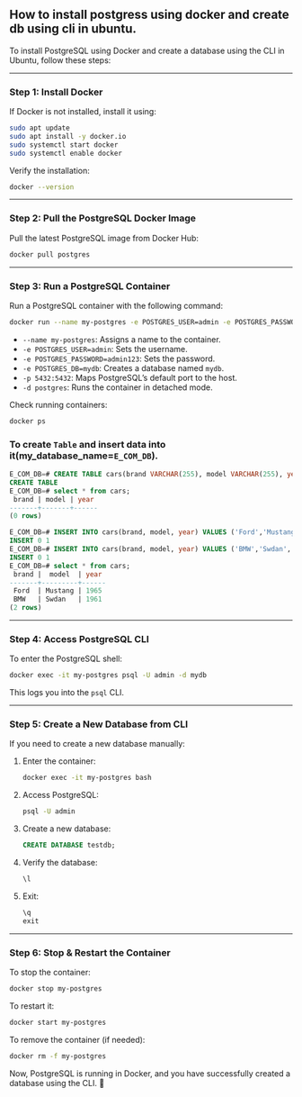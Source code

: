 ## How to install postgress using docker and create db using cli in ubuntu.

To install PostgreSQL using Docker and create a database using the CLI in Ubuntu, follow these steps:

---

### **Step 1: Install Docker**
If Docker is not installed, install it using:
```bash
sudo apt update
sudo apt install -y docker.io
sudo systemctl start docker
sudo systemctl enable docker
```
Verify the installation:
```bash
docker --version
```

---

### **Step 2: Pull the PostgreSQL Docker Image**
Pull the latest PostgreSQL image from Docker Hub:
```bash
docker pull postgres
```

---

### **Step 3: Run a PostgreSQL Container**
Run a PostgreSQL container with the following command:
```bash
docker run --name my-postgres -e POSTGRES_USER=admin -e POSTGRES_PASSWORD=admin123 -e POSTGRES_DB=mydb -p 5432:5432 -d postgres
```
- `--name my-postgres`: Assigns a name to the container.
- `-e POSTGRES_USER=admin`: Sets the username.
- `-e POSTGRES_PASSWORD=admin123`: Sets the password.
- `-e POSTGRES_DB=mydb`: Creates a database named `mydb`.
- `-p 5432:5432`: Maps PostgreSQL’s default port to the host.
- `-d postgres`: Runs the container in detached mode.

Check running containers:
```bash
docker ps
```


### To create `Table` and insert data into it(my_database_name=`E_COM_DB`).
```sql
E_COM_DB=# CREATE TABLE cars(brand VARCHAR(255), model VARCHAR(255), year INT);
CREATE TABLE
E_COM_DB=# select * from cars;
 brand | model | year 
-------+-------+------
(0 rows)

E_COM_DB=# INSERT INTO cars(brand, model, year) VALUES ('Ford','Mustang', 1965);
INSERT 0 1
E_COM_DB=# INSERT INTO cars(brand, model, year) VALUES ('BMW','Swdan', 1961);
INSERT 0 1
E_COM_DB=# select * from cars;
 brand |  model  | year 
-------+---------+------
 Ford  | Mustang | 1965
 BMW   | Swdan   | 1961
(2 rows)
```

---

### **Step 4: Access PostgreSQL CLI**
To enter the PostgreSQL shell:
```bash
docker exec -it my-postgres psql -U admin -d mydb
```
This logs you into the `psql` CLI.

---

### **Step 5: Create a New Database from CLI**
If you need to create a new database manually:
1. Enter the container:
   ```bash
   docker exec -it my-postgres bash
   ```
2. Access PostgreSQL:
   ```bash
   psql -U admin
   ```
3. Create a new database:
   ```sql
   CREATE DATABASE testdb;
   ```
4. Verify the database:
   ```sql
   \l
   ```
5. Exit:
   ```sql
   \q
   exit
   ```

---

### **Step 6: Stop & Restart the Container**
To stop the container:
```bash
docker stop my-postgres
```
To restart it:
```bash
docker start my-postgres
```

To remove the container (if needed):
```bash
docker rm -f my-postgres
```

Now, PostgreSQL is running in Docker, and you have successfully created a database using the CLI. 🚀